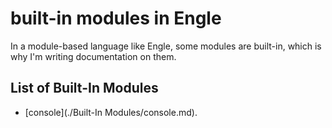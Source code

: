 # built-in modules in Engle
In a module-based language like Engle, some modules are built-in, which is why I'm writing documentation on them.

## List of Built-In Modules
* [console](./Built-In Modules/console.md).